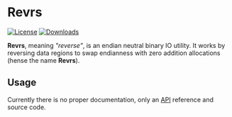 # Revrs

[![License](https://img.shields.io/badge/License-MIT-blue.svg?color=6230bf&style=for-the-badge)](https://github.com/ArchLeaders/Revrs/blob/master/License.md) [![Downloads](https://img.shields.io/github/v/tag/ArchLeaders/Revrs?label=NuGet&logo=NuGet&color=004880&style=for-the-badge)](https://www.nuget.org/packages/Revrs)

**Revrs**, meaning *"reverse"*, is an endian neutral binary IO utility. It works by reversing data regions to swap endianness with zero addition allocations (hense the name **Revrs**).

## Usage

Currently there is no proper documentation, only an [API](https://archleaders.github.io/Revrs/api) reference and source code.